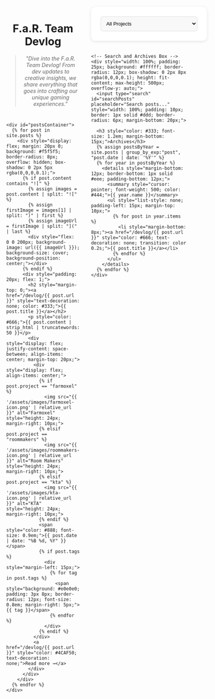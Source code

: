 <div style="display: flex; gap: 30px; width: 95%; margin: 0 auto;">
  <!-- Main Content -->
  <div style="flex: 1;">
    <div style="text-align: center; margin: 40px 0;">
      <h1>F.a.R. Team Devlog</h1>
      <blockquote style="font-style: italic; color: #666;">
        "Dive into the F.a.R. Team Devlog! From dev updates to creative insights, we share everything that goes into crafting our unique gaming experiences."
      </blockquote>
    </div>

    <div id="postsContainer">
      {% for post in site.posts %}
        <div style="display: flex; margin: 20px 0; background: #f5f5f5; border-radius: 8px; overflow: hidden; box-shadow: 0 2px 5px rgba(0,0,0,0.1);">
          {% if post.content contains "![" %}
            {% assign images = post.content | split: "![" %}
            {% assign firstImage = images[1] | split: ")" | first %}
            {% assign imageUrl = firstImage | split: "](" | last %}
            <div style="flex: 0 0 200px; background-image: url({{ imageUrl }}); background-size: cover; background-position: center;"></div>
          {% endif %}
          <div style="padding: 20px; flex: 1;">
            <h2 style="margin-top: 0;"><a href="/devlog/{{ post.url }}" style="text-decoration: none; color: #333;">{{ post.title }}</a></h2>
            <p style="color: #666;">{{ post.content | strip_html | truncatewords: 50 }}</p>
            <div style="display: flex; justify-content: space-between; align-items: center; margin-top: 20px;">
              <div style="display: flex; align-items: center;">
                {% if post.project == "farmoxel" %}
                  <img src="{{ '/assets/images/farmoxel-icon.png' | relative_url }}" alt="Farmoxel" style="height: 24px; margin-right: 10px;">
                {% elsif post.project == "roommakers" %}
                  <img src="{{ '/assets/images/roommakers-icon.png' | relative_url }}" alt="Room Makers" style="height: 24px; margin-right: 10px;">
                {% elsif post.project == "kta" %}
                  <img src="{{ '/assets/images/kta-icon.png' | relative_url }}" alt="KTA" style="height: 24px; margin-right: 10px;">
                {% endif %}
                <span style="color: #888; font-size: 0.9em;">{{ post.date | date: "%B %d, %Y" }}</span>
                {% if post.tags %}
                  <div style="margin-left: 15px;">
                    {% for tag in post.tags %}
                      <span style="background: #e0e0e0; padding: 3px 8px; border-radius: 12px; font-size: 0.8em; margin-right: 5px;">{{ tag }}</span>
                    {% endfor %}
                  </div>
                {% endif %}
              </div>
              <a href="/devlog/{{ post.url }}" style="color: #4CAF50; text-decoration: none;">Read more →</a>
            </div>
          </div>
        </div>
      {% endfor %}
    </div>
  </div>

  <!-- Sidebar Section -->
  <div style="display: flex; flex-direction: column; gap: 20px;">
    <!-- Project Filter Box -->
    <div style="width: 100%; padding: 25px; background: #ffffff; border-radius: 12px; box-shadow: 0 2px 8px rgba(0,0,0,0.1); height: fit-content;">
      <select id="projectFilter" style="width: 100%; padding: 10px; border: 1px solid #ddd; border-radius: 6px; background: #f8f8f8; cursor: pointer;">
        <option value="all">All Projects</option>
        <option value="farmoxel">Farmoxel</option>
        <option value="roommakers">Room Makers</option>
        <option value="kta">KTA</option>
      </select>
    </div>

    <!-- Search and Archives Box -->
    <div style="width: 100%; padding: 25px; background: #ffffff; border-radius: 12px; box-shadow: 0 2px 8px rgba(0,0,0,0.1); height: fit-content; max-height: 500px; overflow-y: auto;">
      <input type="search" id="searchPosts" placeholder="Search posts..." style="width: 100%; padding: 10px; border: 1px solid #ddd; border-radius: 6px; margin-bottom: 20px;">

      <h3 style="color: #333; font-size: 1.2em; margin-bottom: 15px;">Archives</h3>
      {% assign postsByYear = site.posts | group_by_exp:"post", "post.date | date: '%Y'" %}
      {% for year in postsByYear %}
        <details style="margin-bottom: 12px; border-bottom: 1px solid #eee; padding-bottom: 12px;">
          <summary style="cursor: pointer; font-weight: 500; color: #444;">{{ year.name }}</summary>
          <ul style="list-style: none; padding-left: 15px; margin-top: 10px;">
            {% for post in year.items %}
              <li style="margin-bottom: 8px;"><a href="/devlog/{{ post.url }}" style="color: #666; text-decoration: none; transition: color 0.2s;">{{ post.title }}</a></li>
            {% endfor %}
          </ul>
        </details>
      {% endfor %}
    </div>
  </div>
</div>

<script>
  document.getElementById('projectFilter').addEventListener('change', filterPosts);
  document.getElementById('searchPosts').addEventListener('input', filterPosts);

  function filterPosts() {
    const project = document.getElementById('projectFilter').value;
    const searchTerm = document.getElementById('searchPosts').value.toLowerCase();
    const posts = document.querySelectorAll('#postsContainer > div');

    posts.forEach(post => {
      const postProject = post.querySelector('img')?.alt.toLowerCase();
      const postContent = post.textContent.toLowerCase();
      const projectMatch = project === 'all' || postProject === project;
      const searchMatch = postContent.includes(searchTerm);

      post.style.display = projectMatch && searchMatch ? 'flex' : 'none';
    });
  }
</script>
